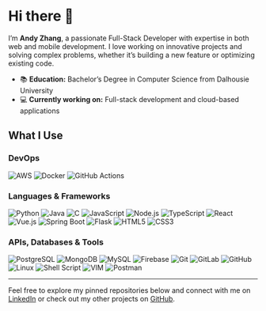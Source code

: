 # Hi there 👋

I’m **Andy Zhang**, a passionate Full-Stack Developer with expertise in both web and mobile development. I love working on innovative projects and solving complex problems, whether it’s building a new feature or optimizing existing code.

- 📚 **Education:** Bachelor’s Degree in Computer Science from Dalhousie University
- 💻 **Currently working on:** Full-stack development and cloud-based applications

## What I Use

### DevOps
![AWS](https://img.shields.io/badge/Amazon_AWS-232F3E?style=flat-square&logo=amazon-aws)
![Docker](https://img.shields.io/badge/Docker-2496ED?style=flat-square&logo=docker&logoColor=white)
![GitHub Actions](https://img.shields.io/badge/GitHub_Actions-2088FF?style=flat-square&logo=github-actions&logoColor=white)

### Languages & Frameworks
![Python](https://img.shields.io/badge/Python-3776AB?style=flat-square&logo=python&logoColor=white)
![Java](https://img.shields.io/badge/Java-007396?style=flat-square&logo=java&logoColor=white)
![C](https://img.shields.io/badge/C-00599C?style=flat-square&logo=c&logoColor=white)
![JavaScript](https://img.shields.io/badge/JavaScript-F7DF1E?style=flat-square&logo=javascript&logoColor=black)
![Node.js](https://img.shields.io/badge/Node.js-339933?style=flat-square&logo=nodedotjs&logoColor=white)
![TypeScript](https://img.shields.io/badge/TypeScript-007ACC?style=flat-square&logo=typescript&logoColor=white)
![React](https://img.shields.io/badge/React-20232A?style=flat-square&logo=react&logoColor=61DAFB)
![Vue.js](https://img.shields.io/badge/Vue.js-4FC08D?style=flat-square&logo=vue-dot-js&logoColor=white)
![Spring Boot](https://img.shields.io/badge/Spring_Boot-6DB33F?style=flat-square&logo=spring-boot&logoColor=white)
![Flask](https://img.shields.io/badge/Flask-000000?style=flat-square&logo=flask&logoColor=white)
![HTML5](https://img.shields.io/badge/HTML5-E34F26?style=flat-square&logo=html5&logoColor=white)
![CSS3](https://img.shields.io/badge/CSS3-1572B6?style=flat-square&logo=css3&logoColor=white)

### APIs, Databases & Tools
![PostgreSQL](https://img.shields.io/badge/PostgreSQL-316192?style=flat-square&logo=postgresql&logoColor=white)
![MongoDB](https://img.shields.io/badge/MongoDB-4EA94B?style=flat-square&logo=mongodb&logoColor=white)
![MySQL](https://img.shields.io/badge/MySQL-4479A1?style=flat-square&logo=mysql&logoColor=white)
![Firebase](https://img.shields.io/badge/Firebase-FFCA28?style=flat-square&logo=firebase&logoColor=black)
![Git](https://img.shields.io/badge/Git-F05032?style=flat-square&logo=git&logoColor=white)
![GitLab](https://img.shields.io/badge/GitLab-FC6D26?style=flat-square&logo=gitlab&logoColor=white)
![GitHub](https://img.shields.io/badge/GitHub-181717?style=flat-square&logo=github)
![Linux](https://img.shields.io/badge/Linux-FCC624?style=flat-square&logo=linux&logoColor=black)
![Shell Script](https://img.shields.io/badge/Shell_Script-121011?style=flat-square&logo=gnu-bash&logoColor=white)
![VIM](https://img.shields.io/badge/VIM-019733?style=flat-square&logo=vim&logoColor=white)
![Postman](https://img.shields.io/badge/Postman-FF6C37?style=flat-square&logo=postman&logoColor=white)

---

Feel free to explore my pinned repositories below and connect with me on [LinkedIn](https://www.linkedin.com/in/andy-zhang-445098240/) or check out my other projects on [GitHub](https://github.com/Andyzhang222).
